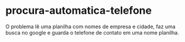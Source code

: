 # procura-automatica-telefone
O problema lê uma planilha com nomes de empresa e cidade, faz uma busca no google e guarda o telefone de contato em uma nome planilha.

